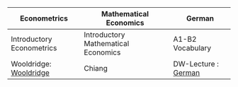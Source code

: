 
Econometrics |    Mathematical Economics |   German
------------ |   -------------           |   -------------
Introductory Econometrics | Introductory Mathematical Economics | A1-B2 Vocabulary 
Wooldridge: [Wooldridge](https://github.com/tatanik501/Econ/files/7005262/R.Woolridge.pdf)| Chiang | DW-Lecture : [German](https://github.com/tatanik501/Econ/files/7005353/german.pdf)





                
                


